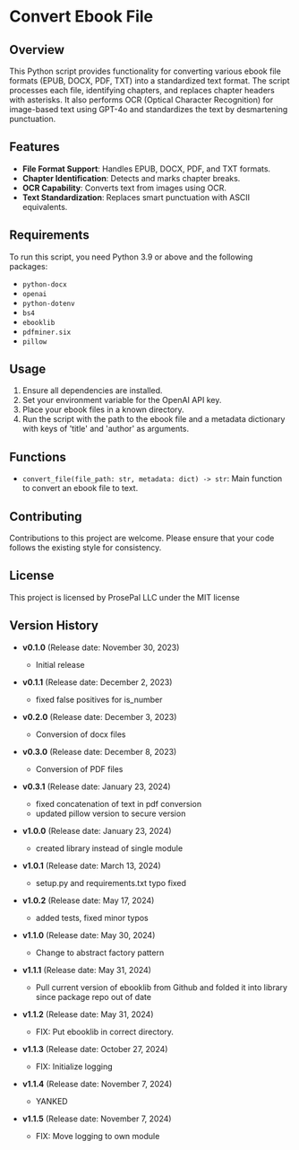 
# Convert Ebook File

## Overview

This Python script provides functionality for converting various ebook file formats (EPUB, DOCX, PDF, TXT) into a standardized text format. The script processes each file, identifying chapters, and replaces chapter headers with asterisks. It also performs OCR (Optical Character Recognition) for image-based text using GPT-4o and standardizes the text by desmartening punctuation.

## Features

- **File Format Support**: Handles EPUB, DOCX, PDF, and TXT formats.
- **Chapter Identification**: Detects and marks chapter breaks.
- **OCR Capability**: Converts text from images using OCR.
- **Text Standardization**: Replaces smart punctuation with ASCII equivalents.

## Requirements

To run this script, you need Python 3.9 or above and the following packages:

- `python-docx`
- `openai`
- `python-dotenv`
- `bs4`
- `ebooklib`
- `pdfminer.six`
- `pillow`

## Usage

1. Ensure all dependencies are installed.
2. Set your environment variable for the OpenAI API key.
3. Place your ebook files in a known directory.
4. Run the script with the path to the ebook file and a metadata dictionary with keys of 'title' and 'author' as arguments.

## Functions

- `convert_file(file_path: str, metadata: dict) -> str`: Main function to convert an ebook file to text.

## Contributing

Contributions to this project are welcome. Please ensure that your code follows the existing style for consistency.

## License

This project is licensed by ProsePal LLC under the MIT license

## Version History

- **v0.1.0** (Release date: November 30, 2023)
  - Initial release

- **v0.1.1** (Release date: December 2, 2023)
  - fixed false positives for is_number

- **v0.2.0** (Release date: December 3, 2023)
  - Conversion of docx files

- **v0.3.0** (Release date: December 8, 2023)
  - Conversion of PDF files

- **v0.3.1** (Release date: January 23, 2024)
  - fixed concatenation of text in pdf conversion
  - updated pillow version to secure version

- **v1.0.0** (Release date: January 23, 2024)
  - created library instead of single module

- **v1.0.1** (Release date: March 13, 2024)
  - setup.py and requirements.txt typo fixed

- **v1.0.2** (Release date: May 17, 2024)
  - added tests, fixed minor typos

- **v1.1.0** (Release date: May 30, 2024)
  - Change to abstract factory pattern

- **v1.1.1** (Release date: May 31, 2024)
  - Pull current version of ebooklib from Github and folded it into library since package repo out of date

- **v1.1.2** (Release date: May 31, 2024)
  - FIX: Put ebooklib in correct directory.

- **v1.1.3** (Release date: October 27, 2024)
  - FIX: Initialize logging

- **v1.1.4** (Release date: November 7, 2024)
  - YANKED

- **v1.1.5** (Release date: November 7, 2024)
  - FIX: Move logging to own module
